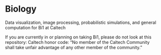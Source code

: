 # Biology

Data visualization, image processing, probabilistic simulations, and general computation for Bi1 at Caltech

If you are currently in or planning on taking Bi1, please do not look at this repository:
Caltech honor code: “No member of the Caltech Community shall take unfair advantage of any other member of the community.”
